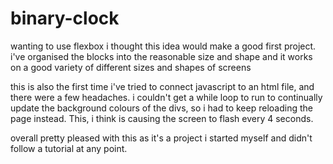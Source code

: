 # binary-clock

wanting to use flexbox i thought this idea would make a good first project.
i've organised the blocks into the reasonable size and shape and it works on a good variety of different sizes and shapes of screens

this is also the first time i've tried to connect javascript to an html file, 
and there were a few headaches.
i couldn't get a while loop to run to continually update the background colours of the divs,
so i had to keep reloading the page instead.
This, i think is causing the screen to flash every 4 seconds.

overall pretty pleased with this as it's a project i started myself and didn't follow a tutorial at any point.
